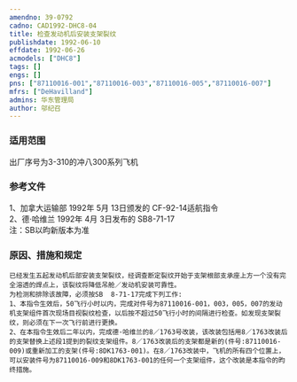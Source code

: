 ```yaml
---
amendno: 39-0792  
cadno: CAD1992-DHC8-04  
title: 检查发动机后安装支架裂纹  
publishdate: 1992-06-10  
effdate: 1992-06-26  
acmodels: ["DHC8"]  
tags: []  
engs: []  
pns: ["87110016-001","87110016-003","87110016-005","87110016-007"]  
mfrs: ["DeHavilland"]  
admins: 华东管理局  
author: 邬纪召  
---
```

  
### 适用范围  
出厂序号为3-310的冲八300系列飞机  
  
<!--more-->  
### 参考文件  
1、加拿大运输部 1992年 5月 13日颁发的 CF-92-14适航指令  
 2、德·哈维兰 1992年 4月 3日发布的 SB8-71-17  
注：SB以昀新版本为准  
  
### 原因、措施和规定  
    已经发生五起发动机后部安装支架裂纹，经调查断定裂纹开始于支架根部支承座上方一个没有完全溶透的焊点上，该裂纹将降低吊舱／发动机安装可靠性。  
    为检测和排除该故障，必须按SB  8-71-17完成下列工作:  
    1、本指令生效后，50飞行小时以内，完成对件号为87110016-001，003，005，007的发动机支架组件首次现场目视裂纹检查，以后按不超过50飞行小时的间隔进行检查。如发现支架裂纹，则必须在下一次飞行前进行更换。  
    2、在本指令生效后二年以内，完成德·哈维兰的8／1763号改装，该改装包括用8／1763改装后的支架替换上述段1提到的裂纹支架组件。8／1763改装后的支架都是新的(件号:87110016-009)或重新加工的支架(件号:8DK1763-001)。在8／1763改装中，飞机的所有四个位置上，可以安装件号为87110016-009和8DK1763-001的任何一个支架组件，这个改装是本指令的昀终措施。  
